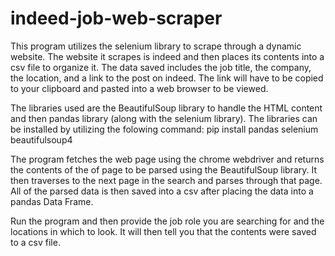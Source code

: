 # indeed-job-web-scraper
This program utilizes the selenium library to scrape through a dynamic website. The website it scrapes is indeed and then places its contents into a csv file to organize it. The data saved includes the job title, the company, the location, and a link to the post on indeed. The link will have to be copied to your clipboard and pasted into a web browser to be viewed.

The libraries used are the BeautifulSoup library to handle the HTML content and then pandas library (along with the selenium library). The libraries can be installed by utilizing the folowing command:
pip install pandas selenium beautifulsoup4

The program fetches the web page using the chrome webdriver and returns the contents of the of page to be parsed using the BeautifulSoup library. It then traverses to the next page in the search and parses through that page. All of the parsed data is then saved into a csv after placing the data into a pandas Data Frame. 

Run the program and then provide the job role you are searching for and the locations in which to look. It will then tell you that the contents were saved to a csv file.